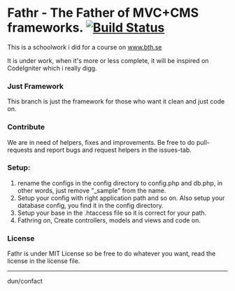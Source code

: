 Fathr - The Father of MVC+CMS frameworks. [![Build Status](https://travis-ci.org/confact/Fathr.png?branch=Just-Framework)](https://travis-ci.org/confact/Fathr)
=============
This is a schoolwork i did for a course on www.bth.se

It is under work, when it's more or less complete, it will be inspired on CodeIgniter which i really digg.

### Just Framework
This branch is just the framework for those who want it clean and just code on.

### Contribute
We are in need of helpers, fixes and improvements. Be free to do pull-requests and report bugs and request helpers in the issues-tab.


### Setup:
1. rename the configs in the config directory to config.php and db.php, in other words, just remove "_sample" from the name.
2. Setup your config with right application path and so on. Also setup your database config, you find it in the config directory.
3. Setup your base in the .htaccess file so it is correct for your path.
4. Fathring on, Create controllers, models and views and code on.


### License
Fathr is under MIT License so be free to do whatever you want, read the license in the license file.

-----------------------
dun/confact